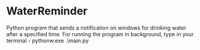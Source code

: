 # WaterReminder
Python program that sends a notification on windows for drinking water after a specified time.
For running the program in background, type in your terminal - pythonw.exe .\main.py
